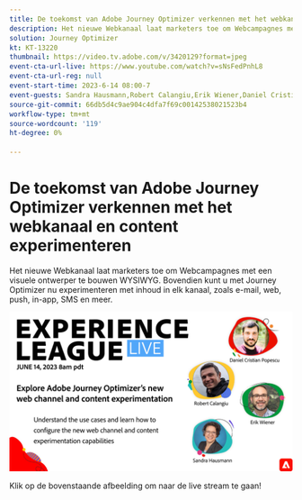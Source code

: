 ```yaml
---
title: De toekomst van Adobe Journey Optimizer verkennen met het webkanaal en content experimenteren
description: Het nieuwe Webkanaal laat marketers toe om Webcampagnes met een visuele ontwerper te bouwen WYSIWYG. Bovendien kunt u met Journey Optimizer nu experimenteren met inhoud in elk kanaal, zoals e-mail, web, push, in-app, SMS en meer.
solution: Journey Optimizer
kt: KT-13220
thumbnail: https://video.tv.adobe.com/v/3420129?format=jpeg
event-cta-url-live: https://www.youtube.com/watch?v=sNsFedPnhL8
event-cta-url-reg: null
event-start-time: 2023-6-14 08:00-7
event-guests: Sandra Hausmann,Robert Calangiu,Erik Wiener,Daniel Cristian Popescu
source-git-commit: 66db5d4c9ae904c4dfa7f69c00142538021523b4
workflow-type: tm+mt
source-wordcount: '119'
ht-degree: 0%

---
```


# De toekomst van Adobe Journey Optimizer verkennen met het webkanaal en content experimenteren

Het nieuwe Webkanaal laat marketers toe om Webcampagnes met een visuele ontwerper te bouwen WYSIWYG. Bovendien kunt u met Journey Optimizer nu experimenteren met inhoud in elk kanaal, zoals e-mail, web, push, in-app, SMS en meer.

[![ExL LIVE 14 juni 2023](../assets/Jun14_2023_exl_live_banner_web_1920_WebBanner.png)](https://www.youtube.com/watch?v=sNsFedPnhL8)

Klik op de bovenstaande afbeelding om naar de live stream te gaan!
